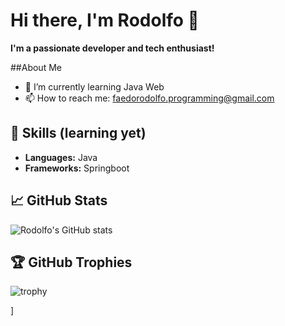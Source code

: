 # Hi there, I'm Rodolfo 👋

**I'm a passionate developer and tech enthusiast!**

##About Me

- 🌱 I’m currently learning Java Web
- 📫 How to reach me: faedorodolfo.programming@gmail.com


## 🚀 Skills (learning yet)
- **Languages:** Java
- **Frameworks:** Springboot


## 📈 GitHub Stats
![Rodolfo's GitHub stats](https://github-readme-stats.vercel.app/api?username=rodolfocfaedo&show_icons=true&theme=radical)

## 🏆 GitHub Trophies
![trophy](https://github-profile-trophy.vercel.app/?username=rodolfocfaedo&theme=onedark)

]



